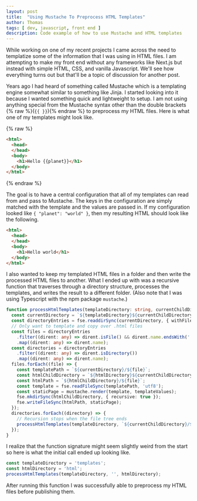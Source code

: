 ```yaml
---
layout: post
title:  "Using Mustache To Preprocess HTML Templates"
author: Thomas
tags: [ dev, javascript, front end ]
description: Code example of how to use Mustache and HTML templates
---
```


While working on one of my recent projects I came across the need to templatize some of the information that I was using in HTML files. I am attempting to make my front end without any frameworks like Next.js but instead with simple HTML, CSS, and vanilla Javascript. We'll see how everything turns out but that'll be a topic of discussion for another post.

Years ago I had heard of something called Mustache which is a templating engine somewhat similar to something like Jinja. I started looking into it because I wanted something quick and lightweight to setup. I am not using anything special from the Mustache syntax other than the double brackets {% raw %}(`{{ }}`){% endraw %} to preprocess my HTML files. Here is what one of my templates might look like.

{% raw %}
```html
<html>
  <head>
  </head>
  <body>
    <h1>Hello {{planet}}</h1>
  </body>
</html>
```
{% endraw %}

The goal is to have a central configuration that all of my templates can read from and pass to Mustache. The keys in the configuration are simply matched with the template and the values are passed in. If my configuration looked like `{ "planet": "world" }`, then my resulting HTML should look like the following.

```html
<html>
  <head>
  </head>
  <body>
    <h1>Hello world</h1>
  </body>
</html>
```

I also wanted to keep my templated HTML files in a folder and then write the processed HTML files to another. What I ended up with was a recursive function that traverses through a directory structure, processes the templates, and writes the result to a different folder. (Also note that I was using Typescript with the npm package `mustache`.)

```typescript
function processHtmlTemplates(templateDirectory: string, currentChildDirectory: string, htmlDirectory: string) {
  const currentDirectory = `${templateDirectory}${currentChildDirectory}`;
  const directoryEntries = fse.readdirSync(currentDirectory, { withFileTypes: true });
  // Only want to template and copy over .html files
  const files = directoryEntries
    .filter((dirent: any) => dirent.isFile() && dirent.name.endsWith('.html'))
    .map((dirent: any) => dirent.name);
  const directories = directoryEntries
    .filter((dirent: any) => dirent.isDirectory())
    .map((dirent: any) => dirent.name);
  files.forEach((file) => {
    const templatePath = `${currentDirectory}/${file}`;
    const htmlChildDirectory = `${htmlDirectory}${currentChildDirectory}`;
    const htmlPath = `${htmlChildDirectory}/${file}`;
    const template = fse.readFileSync(templatePath, 'utf8');
    const staticPage = mustache.render(template, templateValues);
    fse.mkdirSync(htmlChildDirectory, { recursive: true });
    fse.writeFileSync(htmlPath, staticPage);
  });
  directories.forEach((directory) => {
    // Recursion stops when the file tree ends
    processHtmlTemplates(templateDirectory, `${currentChildDirectory}/${directory}`, htmlDirectory);
  });
}
```

I realize that the function signature might seem slightly weird from the start so here is what the initial call ended up looking like.

```typescript
const templateDirectory = 'templates';
const htmlDirectory = 'html';
processHtmlTemplates(templateDirectory, '', htmlDirectory);
```

After running this function I was successfully able to preprocess my HTML files before publishing them.
